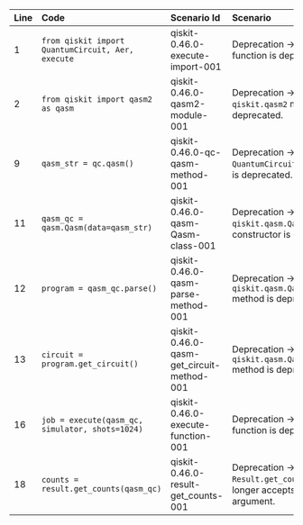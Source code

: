 | Line | Code | Scenario Id | Scenario | Artifact | Refactoring |
| :---- | :---- | :---- | :---- | :---- | :---- |
| 1 | `from qiskit import QuantumCircuit, Aer, execute` | qiskit-0.46.0-execute-import-001 | Deprecation -> The `execute()` function is deprecated. | `execute` | |
| 2 | `from qiskit import qasm2 as qasm` | qiskit-0.46.0-qasm2-module-001 | Deprecation -> The `qiskit.qasm2` module is deprecated. | `qiskit.qasm2` | `from qiskit import qasm` |
| 9 | `qasm_str = qc.qasm()` | qiskit-0.46.0-qc-qasm-method-001 | Deprecation -> `QuantumCircuit.qasm()` method is deprecated. | `QuantumCircuit.qasm()` | `qasm_str = qc.qasm(encoding='qasm2')` |
| 11 | `qasm_qc = qasm.Qasm(data=qasm_str)` | qiskit-0.46.0-qasm-Qasm-class-001 | Deprecation -> The `qiskit.qasm.Qasm` class constructor is deprecated. | `qasm.Qasm` | `parsed_circuit = qasm.loads(qasm_str)` |
| 12 | `program = qasm_qc.parse()` | qiskit-0.46.0-qasm-parse-method-001 | Deprecation -> `qiskit.qasm.Qasm.parse()` method is deprecated. | `qasm.Qasm.parse()` | |
| 13 | `circuit = program.get_circuit()` | qiskit-0.46.0-qasm-get_circuit-method-001 | Deprecation -> `qiskit.qasm.Qasm.get_circuit()` method is deprecated. | `qasm.Qasm.get_circuit()` | |
| 16 | `job = execute(qasm_qc, simulator, shots=1024)` | qiskit-0.46.0-execute-function-001 | Deprecation -> The `execute()` function is deprecated. | `execute` | `job = simulator.run(parsed_circuit, shots=1024)` |
| 18 | `counts = result.get_counts(qasm_qc)` | qiskit-0.46.0-result-get_counts-001 | Deprecation -> `Result.get_counts()` method no longer accepts a circuit argument. | `Result.get_counts()` | `counts = result.get_counts()` |
